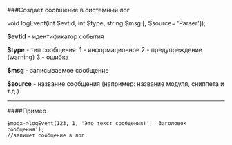 ###Создает сообщение в системный лог

void logEvent(int $evtid, int $type, string $msg [, $source= 'Parser']);

**$evtid** - идентификатор события

**$type** - тип сообщения:
1 - информационное
2 - предупреждение (warning)
3 - ошибка

**$msg** - записываемое сообщение

**$source** - название сообщения (например: название модуля, сниппета и т.д.)

***

####Пример

	$modx->logEvent(123, 1, 'Это текст сообщения!', 'Заголовок сообщения');
	//запишет сообщение в лог.